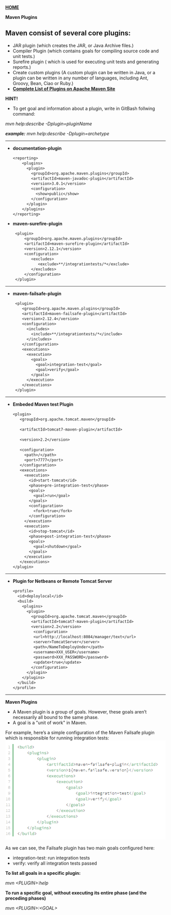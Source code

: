 [**HOME**](index.md)

**Maven Plugins**

## Maven consist of several core plugins:
* JAR plugin (which creates the JAR, or Java Archive files.)
* Compiler Plugin (which contains goals for compiling source code and unit tests.)
* Surefire plugin ( which is used for executing unit tests and generating reports.)
* Create custom plugins (A custom plugin can be written in Java, or a plugin can be written in any number of languages, including Ant, Groovy, Bean, Ciao or Ruby.)
* <a href="https://maven.apache.org/plugins/index.html" target="_blank">**Complete List of Plugins on Apache Maven Site**</a>

**HINT!**

* To get goal and information about a plugin, write in GitBash follwing command:

_mvn help:describe -Dplugin=pluginName_

_**example:** mvn help:describe -Dplugin=archetype_

___


* **documentation-plugin**

      <reporting>
          <plugins>
            <plugin>
              <groupId>org.apache.maven.plugins</groupId>
              <artifactId>maven-javadoc-plugin</artifactId>
              <version>3.0.1</version>
              <configuration>
                <show>public</show>
              </configuration>
            </plugin>
          </plugins>
      </reporting>


* **maven-surefire-plugin**
 
       <plugin>
           <groupId>org.apache.maven.plugins</groupId>
           <artifactId>maven-surefire-plugin</artifactId>
           <version>2.12.1</version>
           <configuration>
              <excludes>
                 <exclude>**/integrationtests/*</exclude>
              </excludes>
           </configuration>
       </plugin>


___

* **maven-failsafe-plugin**

       <plugin>
          <groupId>org.apache.maven.plugins</groupId>
          <artifactId>maven-failsafe-plugin</artifactId>
          <version>2.12.4</version>
          <configuration>
            <includes>
              <include>**/integrationtests/*</include>
            </includes>
          </configuration>
          <executions>
            <execution>
              <goals>
                <goal>integration-test</goal>
                <goal>verify</goal>
              </goals>
            </execution>
          </executions>
       </plugin>


___


* **Embeded Maven test Plugin**

      <plugin>  
         <groupId>org.apache.tomcat.maven</groupId>

         <artifactId>tomcat7-maven-plugin</artifactId>

         <version>2.2</version>

         <configuration>  
           <path>/</path>
           <port>7777</port>
         </configuration>
         <executions>
           <execution>
             <id>start-tomcat</id>
             <phase>pre-integration-test</phase>
             <goals>
               <goal>run</goal>
             </goals>
             <configuration>
               <fork>true</fork>
             </configuration>
           </execution>
           <execution>
             <id>stop-tomcat</id>
             <phase>post-integration-test</phase>
             <goals>
               <goal>shutdown</goal>
             </goals>
           </execution>
         </executions>
      </plugin>


___

* **Plugin for Netbeans or Remote Tomcat Server**

      <profile>
        <id>deploylocal</id>
        <build>
          <plugins>
            <plugin>  
              <groupId>org.apache.tomcat.maven</groupId>
              <artifactId>tomcat7-maven-plugin</artifactId>
              <version>2.2</version>
               <configuration>
               <url>http://localhost:8084/manager/text</url>
               <server>TomcatServer</server>
               <path>/NameToDeployUnder</path>
               <username>XXX_USER</username>
               <password>XXX_PASSWORD</password>
               <update>true</update>
              </configuration>
            </plugin>
          </plugins>
        </build>
      </profile>

____


**Maven Plugins**

* A Maven plugin is a group of goals. However, these goals aren’t necessarily all bound to the same phase.
* A goal is a "unit of work" in Maven.

For example, here’s a simple configuration of the Maven Failsafe plugin which is responsible for running integration tests:
![alt text](plugins.jpg "Plugins Goals")

As we can see, the Failsafe plugin has two main goals configured here:

* integration-test: run integration tests
* verify: verify all integration tests passed

 **To list all goals in a specific plugin:**
 
 _mvn \<PLUGIN\>:help_
  
**To run a specific goal, without executing its entire phase (and the preceding phases)**

_mvn \<PLUGIN\>:\<GOAL\>_
















